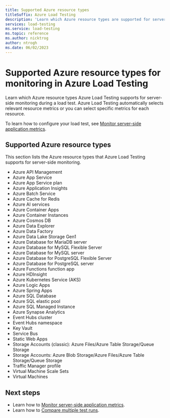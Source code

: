 ```yaml
---
title: Supported Azure resource types
titleSuffix: Azure Load Testing
description: 'Learn which Azure resource types are supported for server-side monitoring in Azure Load Testing. You can select specific metrics to be monitored during a load test.'
services: load-testing
ms.service: load-testing
ms.topic: reference
ms.author: nicktrog
author: ntrogh
ms.date: 06/02/2023
---
```


# Supported Azure resource types for monitoring in Azure Load Testing

Learn which Azure resource types Azure Load Testing supports for server-side monitoring during a load test. Azure Load Testing automatically selects relevant resource metrics or you can select specific metrics for each resource.

To learn how to configure your load test, see [Monitor server-side application metrics](./how-to-monitor-server-side-metrics.md).

## Supported Azure resource types

This section lists the Azure resource types that Azure Load Testing supports for server-side monitoring.

* Azure API Management
* Azure App Service
* Azure App Service plan
* Azure Application Insights
* Azure Batch Service
* Azure Cache for Redis
* Azure AI services
* Azure Container Apps
* Azure Container Instances
* Azure Cosmos DB
* Azure Data Explorer
* Azure Data Factory
* Azure Data Lake Storage Gen1
* Azure Database for MariaDB server
* Azure Database for MySQL Flexible Server
* Azure Database for MySQL server
* Azure Database for PostgreSQL Flexible Server
* Azure Database for PostgreSQL server
* Azure Functions function app
* Azure HDInsight
* Azure Kubernetes Service (AKS)
* Azure Logic Apps
* Azure Spring Apps
* Azure SQL Database
* Azure SQL elastic pool
* Azure SQL Managed Instance
* Azure Synapse Analytics
* Event Hubs cluster
* Event Hubs namespace
* Key Vault
* Service Bus
* Static Web Apps
* Storage Accounts (classic): Azure Files/Azure Table Storage/Queue Storage
* Storage Accounts: Azure Blob Storage/Azure Files/Azure Table Storage/Queue Storage
* Traffic Manager profile
* Virtual Machine Scale Sets
* Virtual Machines

## Next steps

* Learn how to [Monitor server-side application metrics](./how-to-monitor-server-side-metrics.md).
* Learn how to [Compare multiple test runs](./how-to-compare-multiple-test-runs.md).
